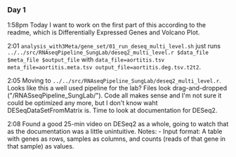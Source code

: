 ### Day 1
1:58pm Today I want to work on the first part of this according to the readme, which is Differentially Expressed Genes and Volcano Plot.

2:01 ```analysis_with3Meta/gene_set/01_run_deseq_multi_level.sh``` just runs ```../../src/RNAseqPipeline_SungLab/deseq2_multi_level.r $data_file $meta_file $output_file``` with ```data_file=aortitis.tsv
meta_file=aortitis.meta.tsv
output_file=aortitis.deg.tsv.t2t2```.

2:05 Moving to ```../../src/RNAseqPipeline_SungLab/deseq2_multi_level.r```. Looks like this a well used pipeline for the lab? Files look drag-and-dropped ("/RNASseqPipeline_SungLab/"). Code all makes sense and I'm not sure it could be optimized any more, but I don't know waht DESeqDataSetFromMatrix is. Time to look at documentation for DESeq2.

2:08 Found a good 25-min video on DESeq2 as a whole, going to watch that as the documentation was a little unintuitive.
Notes:
    - Input format: A table with genes as rows, samples as columns, and counts (reads of that gene in that sample) as values.